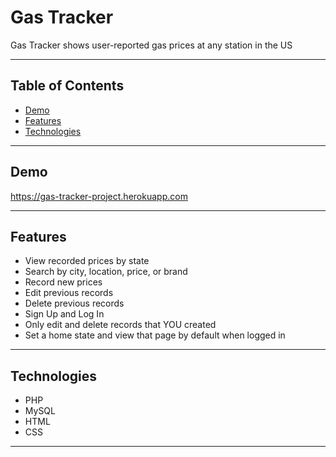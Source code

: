 
# Gas Tracker

Gas Tracker shows user-reported gas prices at any station in the US

---
## Table of Contents

- [Demo](#demo)
- [Features](#features)
- [Technologies](#technologies)

---
## Demo

https://gas-tracker-project.herokuapp.com

---
## Features

- View recorded prices by state
- Search by city, location, price, or brand
- Record new prices
- Edit previous records
- Delete previous records
- Sign Up and Log In
- Only edit and delete records that YOU created
- Set a home state and view that page by default when logged in

---
## Technologies

- PHP
- MySQL
- HTML
- CSS

---
